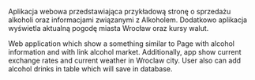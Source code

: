 Aplikacja webowa przedstawiająca przykładową stronę o sprzedażu alkoholi oraz informacjami związanymi z Alkoholem. Dodatkowo aplikacja wyświetla aktualną pogodę miasta Wrocław oraz kursy walut.


Web application which show a something similar to Page with alcohol information and with link alcohol market. Additionally, app show current exchange rates and current weather in Wroclaw city. User also can add alcohol drinks in table which will save in database.
